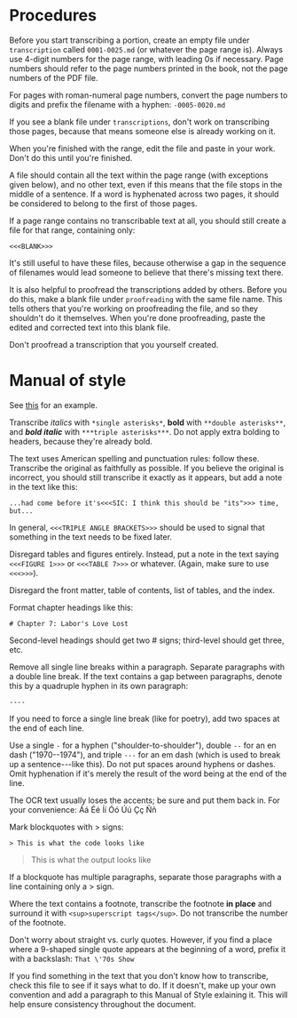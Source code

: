 # Procedures

Before you start transcribing a portion, create an empty file under `transcription` called `0001-0025.md` (or whatever the page range is). Always use 4-digit numbers for the page range, with leading 0s if necessary. Page numbers should refer to the page numbers printed in the book, not the page numbers of the PDF file.

For pages with roman-numeral page numbers, convert the page numbers to digits and prefix the filename with a hyphen: `-0005-0020.md`

If you see a blank file under `transcriptions`, don't work on transcribing those pages, because that means someone else is already working on it.

When you're finished with the range, edit the file and paste in your work. Don't do this until you're finished.

A file should contain all the text within the page range (with exceptions given below), and no other text, even if this means that the file stops in the middle of a sentence. If a word is hyphenated across two pages, it should be considered to belong to the first of those pages.

If a page range contains no transcribable text at all, you should still create a file for that range, containing only:

    <<<BLANK>>>

It's still useful to have these files, because otherwise a gap in the sequence of filenames would lead someone to believe that there's missing text there.

It is also helpful to proofread the transcriptions added by others. Before you do this, make a blank file under `proofreading` with the same file name. This tells others that you're working on proofreading the file, and so they shouldn't do it themselves. When you're done proofreading, paste the edited and corrected text into this blank file.

Don't proofread a transcription that you yourself created.


# Manual of style

See [this](https://github.com/htyh/out-of-the-ashes/blob/master/transcription/0366-0368.md) for an example.

Transcribe *italics* with `*single asterisks*`, **bold** with `**double asterisks**`, and ***bold italic*** with `***triple asterisks***`. Do not apply extra bolding to headers, because they're already bold.

The text uses American spelling and punctuation rules: follow these. Transcribe the original as faithfully as possible. If you believe the original is incorrect, you should still transcribe it exactly as it appears, but add a note in the text like this:

    ...had come before it's<<<SIC: I think this should be "its">>> time, but...

In general, `<<<TRIPLE ANGLE BRACKETS>>>` should be used to signal that something in the text needs to be fixed later.

Disregard tables and figures entirely. Instead, put a note in the text saying `<<<FIGURE 1>>>` or `<<<TABLE 7>>>` or whatever. (Again, make sure to use `<<<>>>`).

Disregard the front matter, table of contents, list of tables, and the index.

Format chapter headings like this:

    # Chapter 7: Labor's Love Lost

Second-level headings should get two # signs; third-level should get three, etc.

Remove all single line breaks within a paragraph. Separate paragraphs with a double line break. If the text contains a gap between paragraphs, denote this by a quadruple hyphen in its own paragraph:

    ----

If you need to force a single line break (like for poetry), add two spaces at the end of each line.

Use a single `-` for a hyphen ("shoulder-to-shoulder"), double `--` for an en dash ("1970--1974"), and triple `---` for an em dash (which is used to break up a sentence---like this). Do not put spaces around hyphens or dashes. Omit hyphenation if it's merely the result of the word being at the end of the line.

The OCR text usually loses the accents; be sure and put them back in. For your convenience: Áá Éé Íí Óó Úú Çç Ññ

Mark blockquotes with > signs:

    > This is what the code looks like

> This is what the output looks like

If a blockquote has multiple paragraphs, separate those paragraphs with a line containing only a > sign.

Where the text contains a footnote, transcribe the footnote **in place** and surround it with `<sup>superscript tags</sup>`. Do not transcribe the number of the footnote.

Don't worry about straight vs. curly quotes. However, if you find a place where a 9-shaped single quote appears at the beginning of a word, prefix it with a backslash: `That \'70s Show`

If you find something in the text that you don't know how to transcribe, check this file to see if it says what to do. If it doesn't, make up your own convention and add a paragraph to this Manual of Style exlaining it. This will help ensure consistency throughout the document.

